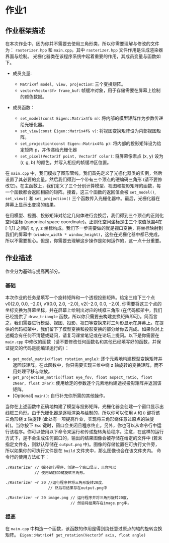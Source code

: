 # 作业1

## 作业框架描述

在本次作业中，因为你并不需要去使用三角形类，所以你需要理解与修改的文件为： `rasterizer.hpp` 和 `main.cpp`。其中 `rasterizer.hpp` 文件作用是生成渲染器界面与绘制。
光栅化器类在该程序系统中起着重要的作用，其成员变量与函数如下。

- 成员变量:

  - `Matrix4f model, view, projection`: 三个变换矩阵。
  - `vector<Vector3f> frame_buf`: 帧缓冲对象，用于存储需要在屏幕上绘制的颜色数据。

- 成员函数：

  - `set_model(const Eigen::Matrix4f& m)`: 将内部的模型矩阵作为参数传递给光栅化器。
  - `set_view(const Eigen::Matrix4f& v)`: 将视图变换矩阵设为内部视图矩阵。
  - `set_projection(const Eigen::Matrix4f& p)`: 将内部的投影矩阵设为给定矩阵 p，并传递给光栅化器
  - `set_pixel(Vector2f point, Vector3f color)`: 将屏幕像素点 (x, y) 设为 (r, g, b) 的颜色，并写入相应的帧缓冲区位置。
  
在 `main.cpp` 中，我们模拟了图形管线。我们首先定义了光栅化器类的实例，然后设置了其必要的变量。然后我们得到一个带有三个顶点的硬编码三角形 (请不要修改它)。在主函数上，我们定义了三个分别计算模型、视图和投影矩阵的函数，每一个函数都会返回相应的矩阵。接着，这三个函数的返回值会被 `set_model()`, `set_view()` 和 `set_projection()` 三个函数传入光栅化器中。最后，光栅化器在屏幕上显示出变换的结果。

在用模型、视图、投影矩阵对给定几何体进行变换后，我们得到三个顶点的正则化空间坐标 (canonical space coordinate)。正则化空间坐标是由三个取值范围4在 [-1,1] 之间的 x, y, z 坐标构成。我们下一步需要做的就是视口变换，将坐标映射到我们的屏幕中 `(window_width * window_height)`，这些在光栅化器中都已完成，所以不需要担心。但是，你需要去理解这步操作是如何运作的，这一点十分重要。

## 作业描述

作业分为基础与提高两部分。

### 基础

本次作业的任务是填写一个旋转矩阵和一个透视投影矩阵。给定三维下三个点 v0(2.0, 0.0, −2.0), v1(0.0, 2.0, −2.0), v2(−2.0, 0.0, −2.0), 你需要将这三个点的坐标变换为屏幕坐标，并在屏幕上绘制出对应的线框三角形 (在代码框架中，我们已经提供了 `draw_triangle` 函数，所以你只需要去构建变换矩阵即可)。简而言之，我们需要进行模型、视图、投影、视口等变换来将三角形显示在屏幕上。在提供的代码框架中，我们留下了模型变换和投影变换的部分给你去完成。如果你对上述概念有任何不清楚或疑问，请复习课堂笔记或在论坛上提问。以下是你需要在 `main.cpp` 中修改的函数（请不要修改任何函数名和其他已经填写好的函数，并保证提交的代码是能编译运行的）：

- `get_model_matrix(float rotation_angle)`: 逐个元素地构建模型变换矩阵并返回该矩阵。在此函数中，你只需要实现三维中绕 z 轴旋转的变换矩阵，而不用处理平移与缩放。
- `get_projection_matrix(float eye_fov, float aspect_ratio, float zNear, float zFar)`: 使用给定的参数逐个元素地构建透视投影矩阵并返回该矩阵。
- [Optional] `main()`: 自行补充你所需的其他操作。

当你在上述函数中正确地构建了模型与投影矩阵，光栅化器会创建一个窗口显示出线框三角形。由于光栅化器是逐帧渲染与绘制的，所以你可以使用 `A` 和 `D` 键将该三角形绕 z 轴旋转 (此处有一项提高作业，实现将三角形绕任意过原点的轴旋转)。当你按下 `Esc` 键时，窗口会关闭且程序终止。另外，你也可以从命令行中运行该程序。你可以使用以下命令来运行和传递旋转角给程序。注意，在这样的运行方式下，是不会生成任何窗口的，输出的结果图像会被存储在给定的文件中 (若未指定文件名，则默认存储在 `output.png` 中)。图像的存储位置在可执行文件旁，所以如果你的可执行文件是在 `build` 文件夹中，那么图像也会在该文件夹内。
命令行的使用方法如下：

```shell
./Rasterizer // 循环运行程序，创建一个窗口显示，且你可以
             // 使用A键和D键旋转三角形。
 
./Rasterizer −r 20 //运行程序并将三角形旋转20度，
                   // 然后将结果存在output.png中
 
./Rasterizer −r 20 image.png // 运行程序并将三角形旋转20度，
                             // 然后将结果存在image.png中。
```

### 提高

在 `main.cpp` 中构造一个函数，该函数的作用是得到绕任意过原点的轴的旋转变换矩阵。
`Eigen::Matrix4f get_rotation(Vector3f axis, float angle)`
